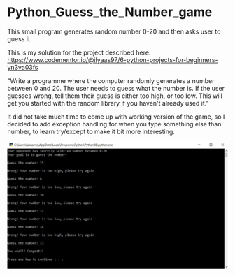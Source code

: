 # Python_Guess_the_Number_game

This small program generates random number 0-20 and then asks user to guess it.

This is my solution for the project described here: 
https://www.codementor.io/@ilyaas97/6-python-projects-for-beginners-yn3va03fs

"Write a programme where the computer randomly generates a number between 0 and 20. The user needs to guess what the number is. If the user guesses wrong, tell them their guess is either too high, or too low. This will get you started with the random library if you haven't already used it."

It did not take much time to come up with working version of the game, so I decided to add exception handling for when you type something else than number, to learn try/except to make it bit more interesting.


![alt text](https://github.com/MichalKala/Python_Guess_the_Number_game/blob/master/Screenshot.JPG)
